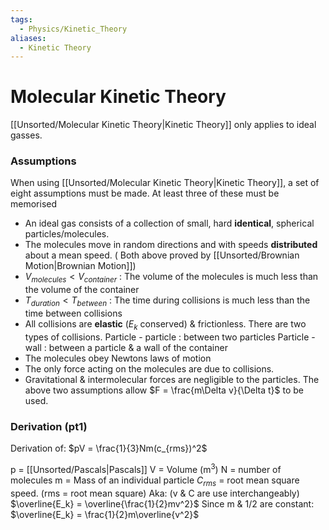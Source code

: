 ```yaml
---
tags:
  - Physics/Kinetic_Theory
aliases:
  - Kinetic Theory
---
```

# Molecular Kinetic Theory
[[Unsorted/Molecular Kinetic Theory|Kinetic Theory]] only applies to ideal gasses.
### Assumptions
When using [[Unsorted/Molecular Kinetic Theory|Kinetic Theory]], a set of eight assumptions must be made. At least three of these must be memorised
- An ideal gas consists of a collection of small, hard **identical**, spherical particles/molecules.
- The molecules move in random directions and with speeds **distributed** about a mean speed.
( Both above proved by [[Unsorted/Brownian Motion|Brownian Motion]])
- $V_{molecules} < V_{container}$ : The volume of the molecules is much less than the volume of the container
- $T_{duration} < T_{between}$ : The time during collisions is much less than the time between collisions
- All collisions are **elastic** ($E_k$ conserved) & frictionless.
There are two types of collisions.
Particle - particle : between two particles
Particle - wall : between a particle & a wall of the container
- The molecules obey Newtons laws of motion
- The only force acting on the molecules are due to collisions.
- Gravitational & intermolecular forces are negligible to the particles.
The above two assumptions allow $F = \frac{m\Delta v}{\Delta t}$ to be used.

### Derivation (pt1)
Derivation of: $pV = \frac{1}{3}Nm(c_{rms})^2$

p = [[Unsorted/Pascals|Pascals]]
V = Volume (m$^3$)
N = number of molecules
m = Mass of an individual particle
$C_{rms}$ = root mean square speed.
(rms = root mean square)
Aka:
(v & C are use interchangeably)
$\overline{E_k} = \overline{\frac{1}{2}mv^2}$
Since m & 1/2 are constant:
$\overline{E_k} = \frac{1}{2}m\overline{v^2}$